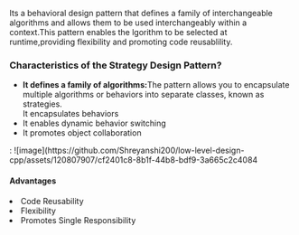 Its a behavioral design pattern that defines a family of interchangeable algorithms and allows them to be used interchangeably within a context.This pattern enables the lgorithm to be selected at runtime,providing flexibility and promoting code reusablility.
<h3>Characteristics of the Strategy Design Pattern?
</h3>
<ul>
  <li><b>It defines a family of algorithms:</b>The pattern allows you to encapsulate multiple algorithms or behaviors into separate classes, known as strategies.</li
  <li>It encapsulates behaviors</li>
  <li>It enables dynamic behavior switching</li>
  <li>It promotes object collaboration</li>
</ul>: 
![image](https://github.com/Shreyanshi200/low-level-design-cpp/assets/120807907/cf2401c8-8b1f-44b8-bdf9-3a665c2c4084

<h4>Advantages</h4>
<li>Code Reusability</li>
<li>Flexibility</li>
<li>Promotes Single Responsibility</li>
